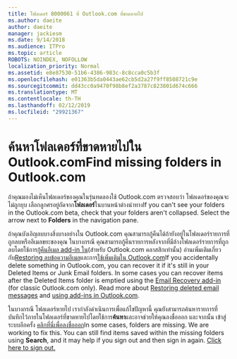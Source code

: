```yaml
---
title: โฟลเดอร์ 8000061 ที่ Outlook.com ที่ขาดหายไป
ms.author: daeite
author: daeite
manager: jackiesm
ms.date: 9/14/2018
ms.audience: ITPro
ms.topic: article
ROBOTS: NOINDEX, NOFOLLOW
localization_priority: Normal
ms.assetid: e8e87530-51b6-4386-983c-8c8cca0c5b3f
ms.openlocfilehash: e01363b5da0443ae62cb5d2a27f9ff8508721c9e
ms.sourcegitcommit: dd43cc0a9470f98b8ef2a3787c823801d674c666
ms.translationtype: MT
ms.contentlocale: th-TH
ms.lasthandoff: 02/12/2019
ms.locfileid: "29921367"
---
```

# <a name="find-missing-folders-in-outlookcom"></a><span data-ttu-id="a82f2-102">ค้นหาโฟลเดอร์ที่ขาดหายไปใน Outlook.com</span><span class="sxs-lookup"><span data-stu-id="a82f2-102">Find missing folders in Outlook.com</span></span>

<span data-ttu-id="a82f2-p101">ถ้าคุณมองไม่เห็นโฟลเดอร์ของคุณในรุ่นทดลองใช้ Outlook.com ตรวจสอบว่า โฟลเดอร์ของคุณจะไม่ถูกยุบ เลือกลูกศรอยู่ถัดจาก**โฟลเดอร์**ในบานหน้าต่างนำทาง</span><span class="sxs-lookup"><span data-stu-id="a82f2-p101">If you can't see your folders in the Outlook.com beta, check that your folders aren't collapsed. Select the arrow next to **Folders** in the navigation pane.</span></span> 
  
<span data-ttu-id="a82f2-p102">ถ้าคุณบังเอิญลบบางสิ่งบางอย่างใน Outlook.com คุณสามารถกู้คืนได้ถ้ายังอยู่ในโฟลเดอร์รายการที่ถูกลบหรืออีเมลขยะของคุณ ในบางกรณี คุณสามารถกู้คืนรายการหลังจากที่มีล้างโฟลเดอร์รายการที่ถูกลบโดยใช้การ[กู้คืนอีเมล add-in ใน](https://appsource.microsoft.com/product/office/WA104380447)(สำหรับ Outlook.com คลาสสิกเท่านั้น) อ่านเพิ่มเติมเกี่ยวกับ[Restoring ลบข้อความอีเมล](https://support.office.com/article/cf06ab1b-ae0b-418c-a4d9-4e895f83ed50)และการ[ใช้เพิ่มเติมใน Outlook.com](https://support.office.com/article/a5672109-e4f3-4119-abea-72323e9653cf)</span><span class="sxs-lookup"><span data-stu-id="a82f2-p102">If you accidentally delete something in Outlook.com, you can recover it if it's still in your Deleted Items or Junk Email folders. In some cases you can recover items after the Deleted Items folder is emptied using the [Email Recovery add-in](https://appsource.microsoft.com/product/office/WA104380447) (for classic Outlook.com only). Read more about [Restoring deleted email messages](https://support.office.com/article/cf06ab1b-ae0b-418c-a4d9-4e895f83ed50) and [using add-ins in Outlook.com](https://support.office.com/article/a5672109-e4f3-4119-abea-72323e9653cf).</span></span>
  
<span data-ttu-id="a82f2-p103">ในบางกรณี โฟลเดอร์หายไป เรากำลังดำเนินการเพื่อแก้ไขปัญหานี้ คุณยังสามารถค้นหารายการที่บันทึกไว้ภายในโฟลเดอร์ที่ขาดหายไปโดยใช้การ**ค้นหา**และอาจช่วยให้คุณลงชื่อออก และจากนั้น เข้าสู่ระบบอีกครั้ง [คลิกที่นี่เพื่อลงชื่อออก](https://login.live.com/logout.srf)</span><span class="sxs-lookup"><span data-stu-id="a82f2-p103">In some cases, folders are missing. We are working to fix this. You can still find items saved within the missing folders using **Search**, and it may help if you sign out and then sign in again. [Click here to sign out.](https://login.live.com/logout.srf)</span></span>
  

